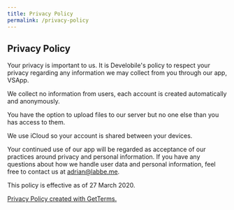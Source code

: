 ```yaml
---
title: Privacy Policy
permalink: /privacy-policy
---
```


## Privacy Policy

Your privacy is important to us. It is Develobile's policy to respect your privacy regarding any information we may collect from you through our app, VSApp.

We collect no information from users, each account is created automatically and anonymously.

You have the option to upload files to our server but no one else than you has access to them.

We use iCloud so your account is shared between your devices.

Your continued use of our app will be regarded as acceptance of our practices around privacy and personal information. If you have any questions about how we handle user data and personal information, feel free to contact us at [adrian@labbe.me](mailto:adrian@labbe.me).

This policy is effective as of 27 March 2020.

<a href="https://getterms.io" title="Generate a free privacy policy">Privacy Policy created with GetTerms.</a>
